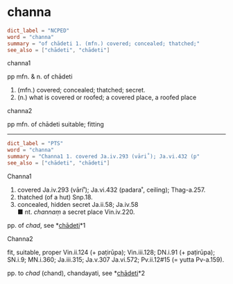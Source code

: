 # channa

``` toml
dict_label = "NCPED"
word = "channa"
summary = "of chādeti 1. (mfn.) covered; concealed; thatched;"
see_also = ["chādeti", "chādeti"]
```

channa1

pp mfn. & n. of chādeti

1. (mfn.) covered; concealed; thatched; secret.
2. (n.) what is covered or roofed; a covered place, a roofed place

channa2

pp mfn. of chādeti suitable; fitting

--------------------

``` toml
dict_label = "PTS"
word = "channa"
summary = "Channa1 1. covered Ja.iv.293 (vāri˚); Ja.vi.432 (p"
see_also = ["chādeti", "chādeti"]
```

Channa1
1. covered Ja.iv.293 (vāri˚); Ja.vi.432 (padara˚, ceiling); Thag\-a.257.
2. thatched (of a hut) Snp.18.
3. concealed, hidden secret Ja.ii.58; Ja.iv.58  
   ■ nt. *channaṃ* a secret place Vin.iv.220.

pp. of *chad*, see *[chādeti](chādeti.md)*1

Channa2

fit, suitable, proper Vin.ii.124 (\+ paṭirūpa); Vin.iii.128; DN.i.91 (\+ paṭirūpa); SN.i.9; MN.i.360; Ja.iii.315; Ja.v.307 Ja.vi.572; Pv.ii.12#15 (= yutta Pv\-a.159).

pp. to *chad* (chand), chandayati, see *[chādeti](chādeti.md)*2

